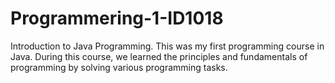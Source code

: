 # Programmering-1-ID1018
Introduction to Java Programming. 
This was my first programming course in Java. During this course, we learned the principles and fundamentals of programming by solving various programming tasks.
